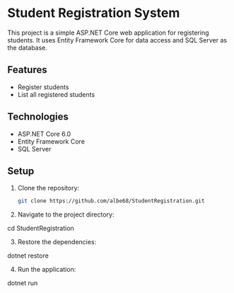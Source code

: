 # Student Registration System

This project is a simple ASP.NET Core web application for registering students. It uses Entity Framework Core for data access and SQL Server as the database.

## Features

- Register students
- List all registered students

## Technologies

- ASP.NET Core 6.0
- Entity Framework Core
- SQL Server

## Setup

1. Clone the repository:
   ```bash
   git clone https://github.com/albe68/StudentRegistration.git

2. Navigate to the project directory:

cd StudentRegistration

3. Restore the dependencies:

dotnet restore

4. Run the application:

dotnet run
